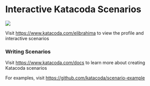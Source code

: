 # Interactive Katacoda Scenarios

[![](http://shields.katacoda.com/katacoda/elibrahima/count.svg)](https://www.katacoda.com/elibrahima "Get your profile on Katacoda.com")

Visit https://www.katacoda.com/elibrahima to view the profile and interactive scenarios

### Writing Scenarios
Visit https://www.katacoda.com/docs to learn more about creating Katacoda scenarios

For examples, visit https://github.com/katacoda/scenario-example
